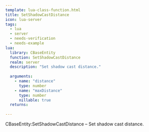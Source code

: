 ```yaml
---
template: lua-class-function.html
title: SetShadowCastDistance
icon: lua-server
tags:
  - lua
  - server
  - needs-verification
  - needs-example
lua:
  library: CBaseEntity
  function: SetShadowCastDistance
  realm: server
  description: "Set shadow cast distance."
  
  arguments:
    - name: "distance"
      type: number
    - name: "maxDistance"
      type: number
      nillable: true
  returns:
    
---
```


<div class="lua__search__keywords">
CBaseEntity:SetShadowCastDistance &#x2013; Set shadow cast distance.
</div>

